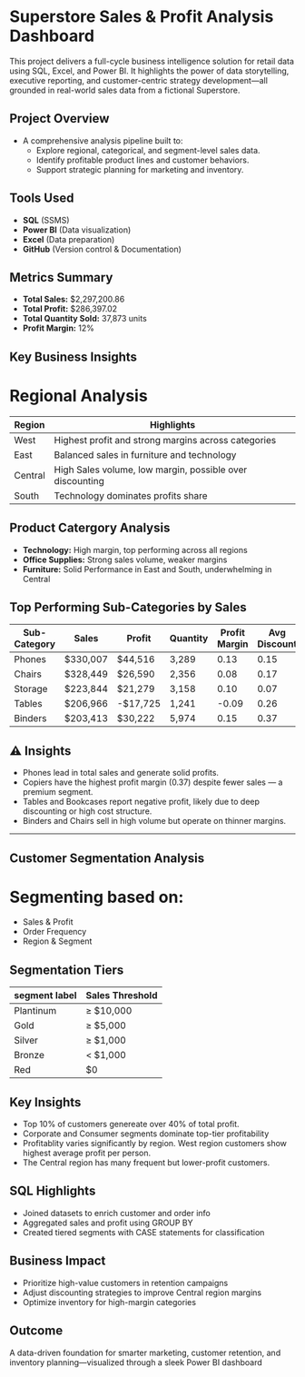 
# Superstore Sales & Profit Analysis Dashboard

This project delivers a full-cycle business intelligence solution for retail data using SQL, Excel, and Power BI. It highlights the power of data storytelling, executive reporting, and customer-centric strategy development—all grounded in real-world sales data from a fictional Superstore.
    
## Project Overview
- A comprehensive analysis pipeline built to:
    - Explore regional, categorical, and segment-level sales data.
    - Identify profitable product lines and customer behaviors.
    - Support strategic planning for marketing and inventory.

## Tools Used

- **SQL** (SSMS)
- **Power BI** (Data visualization)
- **Excel** (Data preparation)
- **GitHub** (Version control & Documentation)

## Metrics Summary

- **Total Sales:** $2,297,200.86
- **Total Profit:** $286,397.02
- **Total Quantity Sold:** 37,873 units
- **Profit Margin:** 12%

##  Key Business Insights
# Regional Analysis
| Region           | Highlights |
|---------------------|--------------------------|
| West         | Highest profit and strong margins across categories |
| East         | Balanced sales in furniture and technology |
| Central      | High Sales volume, low margin, possible over discounting |
|South         |Technology dominates profits share |

## Product Catergory Analysis
- **Technology:** High margin, top performing across all regions
- **Office Supplies:** Strong sales volume, weaker margins
- **Furniture:** Solid Performance in East and South, underwhelming in Central

##  Top Performing Sub-Categories by Sales

| Sub-Category | Sales      | Profit     | Quantity | Profit Margin | Avg Discount |
|--------------|------------|------------|----------|----------------|---------------|
| Phones       | $330,007   | $44,516    | 3,289    | 0.13           | 0.15          |
| Chairs       | $328,449   | $26,590    | 2,356    | 0.08           | 0.17          |
| Storage      | $223,844   | $21,279    | 3,158    | 0.10           | 0.07          |
| Tables       | $206,966   | -$17,725   | 1,241    | -0.09          | 0.26          |
| Binders      | $203,413   | $30,222    | 5,974    | 0.15           | 0.37          |

## ⚠️ Insights

- Phones lead in total sales and generate solid profits.
- Copiers have the highest profit margin (0.37) despite fewer sales — a premium segment.
- Tables and Bookcases report negative profit, likely due to deep discounting or high cost structure.
- Binders and Chairs sell in high volume but operate on thinner margins.

---

## Customer Segmentation Analysis 
# Segmenting based on: 
- Sales & Profit
- Order Frequency
- Region & Segment 

## Segmentation Tiers 
| segment label          | Sales Threshold  |
|---------------------|--------------------------|
|Plantinum         |   ≥ $10,000 |
| Gold       | ≥ $5,000 |
| Silver     | ≥ $1,000|
| Bronze     | < $1,000 |
| Red         | $0      |


## Key Insights
- Top 10% of customers genereate over 40% of total profit.
- Corporate and Consumer segments dominate top-tier profitability
- Profitablity varies significantly by region. West region customers show highest average profit per person.
- The Central region has many frequent but lower-profit customers.

## SQL Highlights
- Joined datasets to enrich customer and order info
- Aggregated sales and profit using GROUP BY
- Created tiered segments with CASE statements for classification

## Business Impact
- Prioritize high-value customers in retention campaigns
- Adjust discounting strategies to improve Central region margins
- Optimize inventory for high-margin categories

## Outcome

A data-driven foundation for smarter marketing, customer retention, and inventory planning—visualized through a sleek Power BI dashboard
